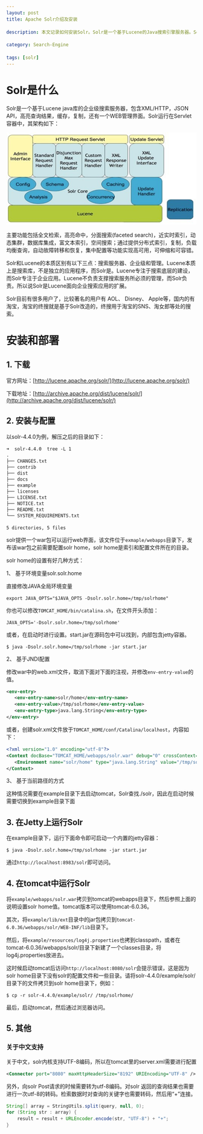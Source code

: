 ```yaml
---
layout: post
title: Apache Solr介绍及安装

description: 本文记录如何安装Solr。Solr是一个基于Lucene的Java搜索引擎服务器。Solr提供了层面搜索、命中醒目显示并且支持多种输出格式。

category: Search-Engine

tags: [solr]
---
```


# Solr是什么

Solr是一个基于Lucene java库的企业级搜索服务器，包含XML/HTTP，JSON API，高亮查询结果，缓存，复制，还有一个WEB管理界面。Solr运行在Servlet容器中，其架构如下：

![](/assets/images/2014/solr-architecture.jpg)

主要功能包括全文检索，高亮命中，分面搜索(faceted search)，近实时索引，动态集群，数据库集成，富文本索引，空间搜索；通过提供分布式索引，复制，负载均衡查询，自动故障转移和恢复，集中配置等功能实现高可用，可伸缩和可容错。

Solr和Lucene的本质区别有以下三点：搜索服务器、企业级和管理。Lucene本质上是搜索库，不是独立的应用程序，而Solr是。Lucene专注于搜索底层的建设，而Solr专注于企业应用。Lucene不负责支撑搜索服务所必须的管理，而Solr负责。所以说Solr是Lucene面向企业搜索应用的扩展。

Solr目前有很多用户了，比较著名的用户有 AOL、 Disney、 Apple等，国内的有淘宝，淘宝的终搜就是基于Solr改造的，终搜用于淘宝的SNS、淘女郎等处的搜索。

# 安装和部署

## 1. 下载

官方网址：[http://lucene.apache.org/solr/](http://lucene.apache.org/solr/) 

下载地址：[http://archive.apache.org/dist/lucene/solr/](http://archive.apache.org/dist/lucene/solr/)

## 2. 安装与配置

以solr-4.4.0为例，解压之后的目录如下：

```
➜  solr-4.4.0  tree -L 1
.
├── CHANGES.txt
├── contrib
├── dist
├── docs
├── example
├── licenses
├── LICENSE.txt
├── NOTICE.txt
├── README.txt
└── SYSTEM_REQUIREMENTS.txt

5 directories, 5 files
```

solr提供一个war包可以运行web界面，该文件位于`exmaple/webapps`目录下，发布该war包之前需要配置solr home，solr home是索引和配置文件所在的目录。

solr home的设置有好几种方式：

1、 基于环境变量solr.solr.home 

直接修改JAVA全局环境变量

```
export JAVA_OPTS="$JAVA_OPTS -Dsolr.solr.home=/tmp/solrhome"
```

你也可以修改`TOMCAT_HOME/bin/catalina.sh`，在文件开头添加：

```
JAVA_OPTS='-Dsolr.solr.home=/tmp/solrhome'
```

或者，在启动时进行设置。start.jar在源码包中可以找到，内部包含jetty容器。

```
$ java -Dsolr.solr.home=/tmp/solrhome -jar start.jar
```

2、 基于JNDI配置 

修改war中的web.xml文件，取消下面对下面的注视，并修改`env-entry-value`的值。

```xml
<env-entry>
   <env-entry-name>solr/home</env-entry-name>
   <env-entry-value>/tmp/solrhome</env-entry-value>
   <env-entry-type>java.lang.String</env-entry-type>
</env-entry>
```

或者，创建solr.xml文件放于`TOMCAT_HOME/conf/Catalina/localhost`，内容如下： 

```xml
<?xml version="1.0" encoding="utf-8"?>
<Context docBase="TOMCAT_HOME/webapps/solr.war" debug="0" crossContext="true">
   <Environment name="solr/home" type="java.lang.String" value="/tmp/solrhomehome" override="true"/>
</Context>
```

3、 基于当前路径的方式

这种情况需要在example目录下去启动tomcat，Solr查找./solr，因此在启动时候需要切换到example目录下面

## 3. 在Jetty上运行Solr

在example目录下，运行下面命令即可启动一个内置的jetty容器：

```
$ java -Dsolr.solr.home=/tmp/solrhome -jar start.jar
```

通过`http://localhost:8983/solr`即可访问。

## 4. 在tomcat中运行Solr

将`example/webapps/solr.war`拷贝到tomcat的webapps目录下，然后参照上面的说明设置solr home值。tomcat版本可以使用tomcat-6.0.36。

其次，将`example/lib/ext`目录中的jar包拷贝到`tomcat-6.0.36/webapps/solr/WEB-INF/lib`目录下。

然后，将`example/resources/log4j.properties`也拷到classpath，或者在tomcat-6.0.36/webapps/solr/目录下新建了一个classes目录，将log4j.properties放进去。

这时候启动tomcat后访问`http://localhost:8080/solr`会提示错误，这是因为solr home目录下没有solr的配置文件和一些目录。请将solr-4.4.0/example/solr/目录下的文件拷贝到solr home目录下，例如：

```
$ cp -r solr-4.4.0/example/solr/ /tmp/solrhome/
```

最后，启动tomcat，然后通过浏览器访问。

## 5. 其他

### 关于中文支持

关于中文，solr内核支持UTF-8编码，所以在tomcat里的server.xml需要进行配置

```xml
<Connector port="8080" maxHttpHeaderSize="8192" URIEncoding="UTF-8" />
```

另外，向solr Post请求的时候需要转为utf-8编码。对solr 返回的查询结果也需要进行一次utf-8的转码。检索数据时对查询的关键字也需要转码，然后用“+”连接。

```java
String[] array = StringUtils.split(query, null, 0);
for (String str : array) {
    result = result + URLEncoder.encode(str, "UTF-8") + "+";
}
```

